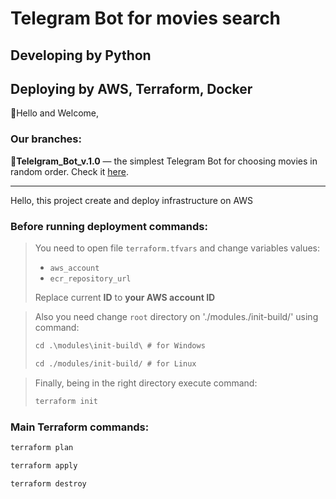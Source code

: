 # Telegram Bot for movies search
## Developing by Python
## Deploying by AWS, Terraform, Docker

:wave:Hello and Welcome,

### Our branches:

:round_pushpin:**Telelgram_Bot_v.1.0** — the simplest Telegram Bot for choosing movies in random order. 
Check it [here](https://t.me/crisp_cinema_bot).

---

Hello, this project create and deploy
infrastructure on AWS

### Before running deployment commands:

> You need to open file `terraform.tfvars` and change
variables values:
> - `aws_account`
> - `ecr_repository_url`
>
> Replace current **ID** to **your AWS account ID**

> Also you need change `root` directory
> on './modules./init-build/' using command:
> ```md
> cd .\modules\init-build\ # for Windows
> ```
> ```md
> cd ./modules/init-build/ # for Linux
> ```

> Finally, being in the right directory
> execute command:
> ```md
> terraform init
> ```

### Main Terraform commands:

```md
terraform plan
``` 

```md
terraform apply
```

```md
terraform destroy
```

